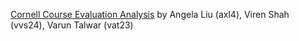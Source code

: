 [Cornell Course Evaluation Analysis](https://github.com/virenvshah/CourseEvaluations) by Angela Liu (axl4), Viren Shah (vvs24), Varun Talwar (vat23)
